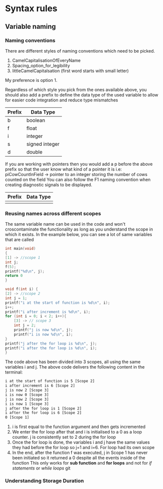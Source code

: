 # Syntax rules
## Variable naming
### Naming conventions
There are different styles of naming conventions which need to be picked. 
1) CamelCapitalisationOfEveryName
2) Spacing_option_for_legibility
3) littleCamelCapitalsation (first word starts with small letter)

My preference is option 1.

Regardless of which style you pick from the ones available above, you should also add a prefix to define the data type of the used variable to allow for easier code integration and reduce type mismatches

| Prefix | Data Type      |
| ------ | -------------- |
| b      | boolean        |
| f      | float          |
| i      | integer        |
| s      | signed integer |
| d      | double         |
If you are working with pointers then you would add a p before the above prefix so that the user know what kind of a pointer it is i.e:
	piCowCountInField -> pointer to an integer storing the number of cows counted on the field
You can also follow the F1 naming convention when creating diagnostic signals to be displayed.

| Prefix | Data Type |
| ------ | --------- |
|        |           |

### Reusing names across different scopes
The same variable name can be used in the code and won't croscontaminate the functionality as long as you understand the scope in which it exists. In the example below, you can see a lot of same variables that are called
```c
int main(void)
{
[1] -> //scope 1
int j;
f(5);
printf("%d\n", j);
return 0
}

void f(int i) {
[2] -> //scope 2
int j = 1;
printf("i at the start of function is %d\n", i);
i++;
printf("i after increment is %d\n", i);
for (int i = 0; i < 2; i++){
	[3] -> // scope 3
    int j = 2;
    printf("j is now %d\n", j);
    printf("i is now %d\n", i);
}
printf("j after the for loop is %d\n", j);
printf("i after the for loop is %d\n", i);
}
```
The code above has been divided into 3 scopes, all using the same variables i and j. The above code delivers the following content in the terminal:
```txt
i at the start of function is 5 [Scope 2]
i after increment is 6 [Scope 2]
j is now 2 [Scope 3]
i is now 0 [Scope 3]
j is now 2 [Scope 3]
i is now 1 [Scope 3]
j after the for loop is 1 [Scope 2]
i after the for loop is 6 [Scope 2]
0 [Scope 1]
```
1) i is first equal to the function argument and then gets incremented
2) We enter the for loop after that and i is initialised to a 0 as a loop counter. j is consistently set to 2 during the for loop
3) Once the for loop is done, the variables i and j have the same values they had before the for loop so j=1 and i=6. For loop had its own scope
4) In the end, after the function f was executed, j in Scope 1 has never been initiated so it returned a 0 despite all the events inside of the function
This only works for **sub function** and **for loops** and not for *if statements* or *while loops*
git
### Understanding Storage Duration
